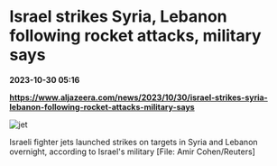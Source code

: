 # Israel strikes Syria, Lebanon following rocket attacks, military says

**2023-10-30 05:16**

**https://www.aljazeera.com/news/2023/10/30/israel-strikes-syria-lebanon-following-rocket-attacks-military-says**

![jet](https://www.aljazeera.com/wp-content/uploads/2023/10/2015-06-25T120000Z_201459034_GF10000139258_RTRMADP_3_ISRAEL-MILITARY-1698637563.jpg?resize=770%2C513&quality=80)

Israeli fighter jets launched strikes on targets in Syria and Lebanon overnight, according to Israel's military \[File: Amir Cohen/Reuters\]